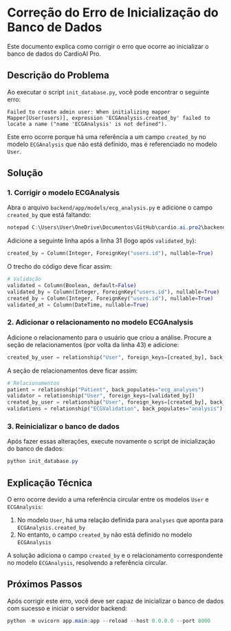 # Correção do Erro de Inicialização do Banco de Dados

Este documento explica como corrigir o erro que ocorre ao inicializar o banco de dados do CardioAI Pro.

## Descrição do Problema

Ao executar o script `init_database.py`, você pode encontrar o seguinte erro:

```
Failed to create admin user: When initializing mapper Mapper[User(users)], expression 'ECGAnalysis.created_by' failed to locate a name ("name 'ECGAnalysis' is not defined").
```

Este erro ocorre porque há uma referência a um campo `created_by` no modelo `ECGAnalysis` que não está definido, mas é referenciado no modelo `User`.

## Solução

### 1. Corrigir o modelo ECGAnalysis

Abra o arquivo `backend/app/models/ecg_analysis.py` e adicione o campo `created_by` que está faltando:

```powershell
notepad C:\Users\User\OneDrive\Documentos\GitHub\cardio.ai.pro2\backend\app\models\ecg_analysis.py
```

Adicione a seguinte linha após a linha 31 (logo após `validated_by`):

```python
created_by = Column(Integer, ForeignKey("users.id"), nullable=True)
```

O trecho do código deve ficar assim:

```python
# Validação
validated = Column(Boolean, default=False)
validated_by = Column(Integer, ForeignKey("users.id"), nullable=True)
created_by = Column(Integer, ForeignKey("users.id"), nullable=True)
validated_at = Column(DateTime, nullable=True)
```

### 2. Adicionar o relacionamento no modelo ECGAnalysis

Adicione o relacionamento para o usuário que criou a análise. Procure a seção de relacionamentos (por volta da linha 43) e adicione:

```python
created_by_user = relationship("User", foreign_keys=[created_by], back_populates="analyses")
```

A seção de relacionamentos deve ficar assim:

```python
# Relacionamentos
patient = relationship("Patient", back_populates="ecg_analyses")
validator = relationship("User", foreign_keys=[validated_by])
created_by_user = relationship("User", foreign_keys=[created_by], back_populates="analyses")
validations = relationship("ECGValidation", back_populates="analysis")
```

### 3. Reinicializar o banco de dados

Após fazer essas alterações, execute novamente o script de inicialização do banco de dados:

```powershell
python init_database.py
```

## Explicação Técnica

O erro ocorre devido a uma referência circular entre os modelos `User` e `ECGAnalysis`:

1. No modelo `User`, há uma relação definida para `analyses` que aponta para `ECGAnalysis.created_by`
2. No entanto, o campo `created_by` não está definido no modelo `ECGAnalysis`

A solução adiciona o campo `created_by` e o relacionamento correspondente no modelo `ECGAnalysis`, resolvendo a referência circular.

## Próximos Passos

Após corrigir este erro, você deve ser capaz de inicializar o banco de dados com sucesso e iniciar o servidor backend:

```powershell
python -m uvicorn app.main:app --reload --host 0.0.0.0 --port 8000
```